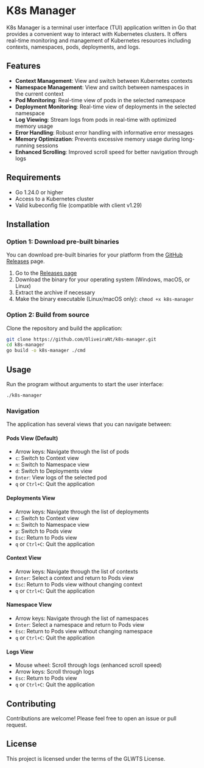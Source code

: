 # K8s Manager

K8s Manager is a terminal user interface (TUI) application written in Go that provides a convenient way to interact with Kubernetes clusters. 
It offers real-time monitoring and management of Kubernetes resources including contexts, namespaces, pods, deployments, and logs.

## Features

- **Context Management**: View and switch between Kubernetes contexts
- **Namespace Management**: View and switch between namespaces in the current context
- **Pod Monitoring**: Real-time view of pods in the selected namespace
- **Deployment Monitoring**: Real-time view of deployments in the selected namespace
- **Log Viewing**: Stream logs from pods in real-time with optimized memory usage
- **Error Handling**: Robust error handling with informative error messages
- **Memory Optimization**: Prevents excessive memory usage during long-running sessions
- **Enhanced Scrolling**: Improved scroll speed for better navigation through logs

## Requirements

- Go 1.24.0 or higher
- Access to a Kubernetes cluster
- Valid kubeconfig file (compatible with client v1.29)

## Installation

### Option 1: Download pre-built binaries

You can download pre-built binaries for your platform from the [GitHub Releases](https://github.com/OliveiraNt/k8s-manager/releases) page.

1. Go to the [Releases page](https://github.com/OliveiraNt/k8s-manager/releases)
2. Download the binary for your operating system (Windows, macOS, or Linux)
3. Extract the archive if necessary
4. Make the binary executable (Linux/macOS only): `chmod +x k8s-manager`

### Option 2: Build from source

Clone the repository and build the application:

```bash
git clone https://github.com/OliveiraNt/k8s-manager.git
cd k8s-manager
go build -o k8s-manager ./cmd
```

## Usage

Run the program without arguments to start the user interface:

```bash
./k8s-manager
```

### Navigation

The application has several views that you can navigate between:

#### Pods View (Default)
- Arrow keys: Navigate through the list of pods
- `c`: Switch to Context view
- `n`: Switch to Namespace view
- `d`: Switch to Deployments view
- `Enter`: View logs of the selected pod
- `q` or `Ctrl+C`: Quit the application

#### Deployments View
- Arrow keys: Navigate through the list of deployments
- `c`: Switch to Context view
- `n`: Switch to Namespace view
- `p`: Switch to Pods view
- `Esc`: Return to Pods view
- `q` or `Ctrl+C`: Quit the application

#### Context View
- Arrow keys: Navigate through the list of contexts
- `Enter`: Select a context and return to Pods view
- `Esc`: Return to Pods view without changing context
- `q` or `Ctrl+C`: Quit the application

#### Namespace View
- Arrow keys: Navigate through the list of namespaces
- `Enter`: Select a namespace and return to Pods view
- `Esc`: Return to Pods view without changing namespace
- `q` or `Ctrl+C`: Quit the application

#### Logs View
- Mouse wheel: Scroll through logs (enhanced scroll speed)
- Arrow keys: Scroll through logs
- `Esc`: Return to Pods view
- `q` or `Ctrl+C`: Quit the application

## Contributing

Contributions are welcome! Please feel free to open an issue or pull request.

## License

This project is licensed under the terms of the GLWTS License.

